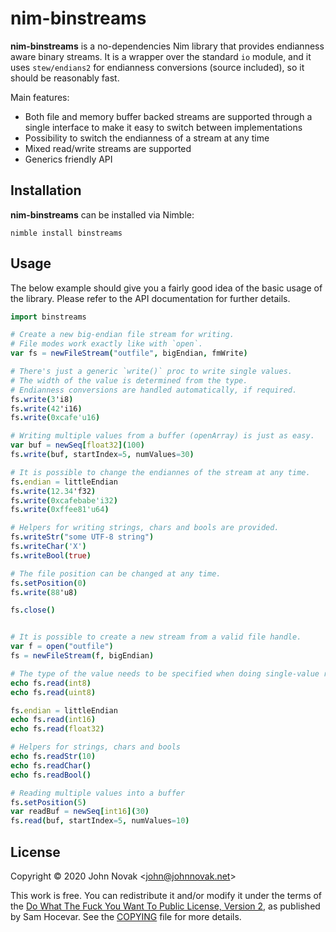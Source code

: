 # nim-binstreams

**nim-binstreams** is a no-dependencies Nim library that provides endianness
aware binary streams. It is a wrapper over the standard `io` module, and it
uses `stew/endians2` for endianness conversions (source included), so it
should be reasonably fast.

Main features:

* Both file and memory buffer backed streams are supported through a single interface to make it easy to switch between implementations
* Possibility to switch the endianness of a stream at any time
* Mixed read/write streams are supported
* Generics friendly API

## Installation

**nim-binstreams** can be installed via Nimble:

    nimble install binstreams

## Usage

The below example should give you a fairly good idea of the basic usage of the
library. Please refer to the API documentation for further details.


```nim
import binstreams

# Create a new big-endian file stream for writing.
# File modes work exactly like with `open`.
var fs = newFileStream("outfile", bigEndian, fmWrite)

# There's just a generic `write()` proc to write single values.
# The width of the value is determined from the type.
# Endianness conversions are handled automatically, if required.
fs.write(3'i8)
fs.write(42'i16)
fs.write(0xcafe'u16)

# Writing multiple values from a buffer (openArray) is just as easy.
var buf = newSeq[float32](100)
fs.write(buf, startIndex=5, numValues=30)

# It is possible to change the endiannes of the stream at any time.
fs.endian = littleEndian
fs.write(12.34'f32)
fs.write(0xcafebabe'i32)
fs.write(0xffee81'u64)

# Helpers for writing strings, chars and bools are provided.
fs.writeStr("some UTF-8 string")
fs.writeChar('X')
fs.writeBool(true)

# The file position can be changed at any time.
fs.setPosition(0)
fs.write(88'u8)

fs.close()


# It is possible to create a new stream from a valid file handle.
var f = open("outfile")
fs = newFileStream(f, bigEndian)

# The type of the value needs to be specified when doing single-value reads.
echo fs.read(int8)
echo fs.read(uint8)

fs.endian = littleEndian
echo fs.read(int16)
echo fs.read(float32)

# Helpers for strings, chars and bools
echo fs.readStr(10)
echo fs.readChar()
echo fs.readBool()

# Reading multiple values into a buffer
fs.setPosition(5)
var readBuf = newSeq[int16](30)
fs.read(buf, startIndex=5, numValues=10)
```

## License

Copyright © 2020 John Novak <<john@johnnovak.net>>

This work is free. You can redistribute it and/or modify it under the terms of
the [Do What The Fuck You Want To Public License, Version 2](http://www.wtfpl.net/), as published
by Sam Hocevar. See the [COPYING](./COPYING) file for more details.


